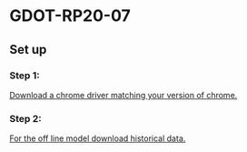 # GDOT-RP20-07

## Set up
### Step 1:
[Download a chrome driver matching your version of chrome.](https://chromedriver.chromium.org/downloads)
### Step 2:
[For the off line model download historical data.](https://chromedriver.chromium.org/downloads)
